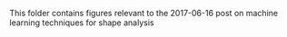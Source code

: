 This folder contains figures relevant to the 2017-06-16 post on machine learning techniques for shape analysis

